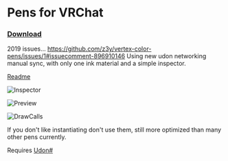 # Pens for VRChat
### [Download](https://github.com/z3y/vertex-color-pens/archive/refs/heads/main.zip)
2019 issues... https://github.com/z3y/vertex-color-pens/issues/1#issuecomment-896910146
Using new udon networking manual sync, with only one ink material and a simple inspector.

[Readme](https://github.com/z3y/vertex-color-pens/blob/main/readme.txt)

![Inspector](https://i.imgur.com/RmLG0mO.png)

![Preview](https://i.imgur.com/CvJOy5f.png)


![DrawCalls](https://i.imgur.com/unOwaKy.png)

If you don't like instantiating don't use them, still more optimized than many other pens currently.

Requires [Udon#](https://github.com/MerlinVR/UdonSharp)
